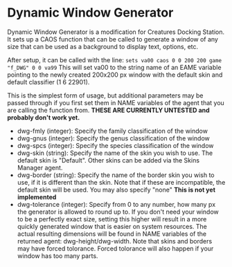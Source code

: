 # Dynamic Window Generator

Dynamic Window Generator is a modification for Creatures Docking Station. It sets up a CAOS function that can be called to generate a window of any size that can be used as a background to display text, options, etc.

After setup, it can be called with the line:
`sets va00 caos 0 0 200 200 game "f_DWG" 0 0 va99`
This will set va00 to the string name of an EAME variable pointing to the newly created 200x200 px window with the default skin and default classifier (1 6 22901).

This is the simplest form of usage, but additional parameters may be passed through if you first set them in NAME variables of the agent that you are calling the function from. **THESE ARE CURRENTLY UNTESTED and probably don't work yet.**  

* dwg-fmly (integer): Specify the family classification of the window
* dwg-gnus (integer): Specify the genus classification of the window
* dwg-spcs (integer): Specify the species classification of the window
* dwg-skin (string): Specify the name of the skin you wish to use. The default skin is "Default". Other skins can be added via the Skins Manager agent.
* dwg-border (string): Specify the name of the border skin you wish to use, if it is different than the skin. Note that if these are incompatible, the default skin will be used. You may also specify "none" **This is not yet implemented**
* dwg-tolerance (integer): Specify from 0 to any number, how many px the generator is allowed to round up to. If you don't need your window to be a perfectly exact size, setting this higher will result in a more quickly generated window that is easier on system resources. The actual resulting dimensions will be found in NAME variables of the returned agent: dwg-height/dwg-width. Note that skins and borders may have forced tolorance. Forced tolorance will also happen if your window has too many parts.
